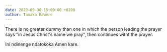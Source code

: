```yaml
---
date: 2023-09-30 15:00:00 +0200
author: Tanaka Mawere
---
```


There is no greater dummy than one in which the person leading the prayer says "in Jesus Christ's name we pray", then continues witht the prayer.

Ini ndinenge ndatokoka Amen kare.